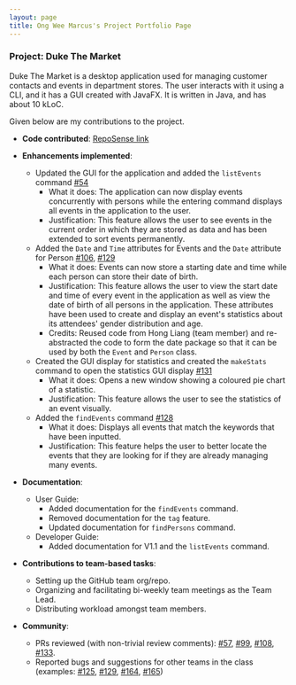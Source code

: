 ```yaml
---
layout: page
title: Ong Wee Marcus's Project Portfolio Page
---
```


### Project: Duke The Market

Duke The Market is a desktop application used for managing customer contacts and events in department stores. 
The user interacts with it using a CLI, and it has a GUI created with JavaFX. 
It is written in Java, and has about 10 kLoC.

Given below are my contributions to the project.

* **Code contributed**: [RepoSense link](https://nus-cs2103-ay2223s1.github.io/tp-dashboard/?search=lfrostbytee&breakdown=true)

* **Enhancements implemented**:
    * Updated the GUI for the application and added the `listEvents` command [\#54](https://github.com/AY2223S1-CS2103-F09-2/tp/pull/54)
        * What it does: The application can now display events concurrently with persons while the entering command displays all events in the application to the user.
        * Justification: This feature allows the user to see events in the current order in which they are stored as data and has been extended to sort events permanently.
    * Added the `Date` and `Time` attributes for Events and the `Date` attribute for Person [\#106](https://github.com/AY2223S1-CS2103-F09-2/tp/pull/106), [\#129](https://github.com/AY2223S1-CS2103-F09-2/tp/pull/129)
        * What it does: Events can now store a starting date and time while each person can store their date of birth.
        * Justification: This feature allows the user to view the start date and time of every event in the application as well as view the date of birth
    of all persons in the application. These attributes have been used to create and display an event's statistics about its attendees' gender distribution and age.
        * Credits: Reused code from Hong Liang (team member) and re-abstracted the code to form the date package so that it can be used by both the `Event` and `Person` class.
    * Created the GUI display for statistics and created the `makeStats` command to open the statistics GUI display [\#131](https://github.com/AY2223S1-CS2103-F09-2/tp/pull/131)
        * What it does: Opens a new window showing a coloured pie chart of a statistic.
        * Justification: This feature allows the user to see the statistics of an event visually.
    * Added the `findEvents` command [\#128](https://github.com/AY2223S1-CS2103-F09-2/tp/pull/128)
        * What it does: Displays all events that match the keywords that have been inputted.
        * Justification: This feature helps the user to better locate the events that they are looking for if they are already managing many events.

* **Documentation**:
    * User Guide:
        * Added documentation for the `findEvents` command.
        * Removed documentation for the `tag` feature.
        * Updated documentation for `findPersons` command.
    * Developer Guide:
        * Added documentation for V1.1 and the `listEvents` command.

* **Contributions to team-based tasks**:
    * Setting up the GitHub team org/repo.
    * Organizing and facilitating bi-weekly team meetings as the Team Lead.
    * Distributing workload amongst team members.

* **Community**:
    * PRs reviewed (with non-trivial review comments): [\#57](https://github.com/AY2223S1-CS2103-F09-2/tp/pull/57), [\#99](https://github.com/AY2223S1-CS2103-F09-2/tp/pull/99), [\#108](https://github.com/AY2223S1-CS2103-F09-2/tp/pull/108), [\#133](https://github.com/AY2223S1-CS2103-F09-2/tp/pull/133).
    * Reported bugs and suggestions for other teams in the class (examples: [\#125](https://github.com/AY2223S1-CS2103T-W17-1/tp/issues/125), [\#129](https://github.com/AY2223S1-CS2103T-W17-1/tp/issues/129), [\#164](https://github.com/AY2223S1-CS2103T-W17-1/tp/issues/164), [\#165](https://github.com/AY2223S1-CS2103T-W17-1/tp/issues/165))
